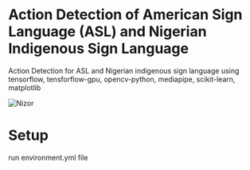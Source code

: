 # Action Detection of American Sign Language (ASL) and Nigerian Indigenous Sign Language 
Action Detection for ASL and Nigerian indigenous sign language using tensorflow, tensforflow-gpu, opencv-python, mediapipe, scikit-learn, matplotlib

![Nizor](https://res.cloudinary.com/glittering-rocks-ltd/image/upload/v1718793265/c8gusrblc99t39jd7bmv.png)

# Setup 
run environment.yml file 
